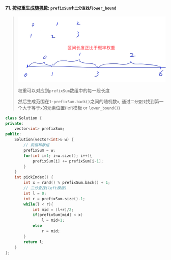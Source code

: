 #### 71. [按权重生成随机数](https://leetcode.cn/problems/cuyjEf/): `prefixSum`➕`二分查找`/`lower_bound`

> ![LC528](/appendix/LC528.png)
> 
> 权重可以对应到`prefixSum`数组中的每一段长度
> 
> 然后生成范围在`1~prefixSum.back()`之间的随机数`x`, 通过`二分查找`找到第一个大于等于`x`的元素位置(left模板 or `lower_bound()`)

```CPP
class Solution {
private:
    vector<int> prefixSum;
public:
    Solution(vector<int>& w) {
        // 前缀和数组
        prefixSum = w;
        for(int i=1; i<w.size(); i++){
            prefixSum[i] += prefixSum[i-1];
        }
    }
    int pickIndex() {
        int x = rand() % prefixSum.back() + 1;
        // 二分查找(left模板)
        int l = 0;
        int r = prefixSum.size()-1;
        while(l < r){
            int mid = (l+r)/2;
            if(prefixSum[mid] < x)
                l = mid+1;
            else
                r = mid;
        }
        return l;
    }
};
```